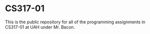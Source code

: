 # CS317-01

This is the public repository for all of the programming assignments in CS317-01 at UAH under Mr. Bacon.
